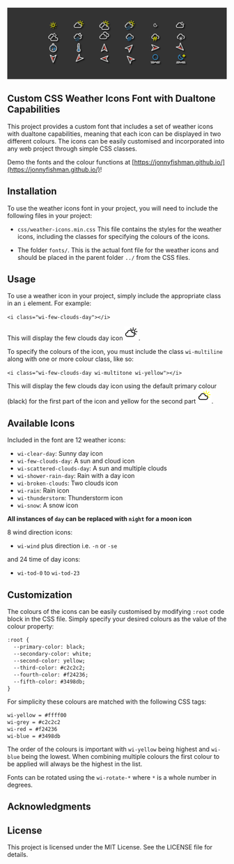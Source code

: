 ![Icon Banner Image](docs/images/banner.png)

## Custom CSS Weather Icons Font with Dualtone Capabilities

This project provides a custom font that includes a set of weather icons with dualtone capabilities, meaning that each icon can be displayed in two different colours. The icons can be easily customised and incorporated into any web project through simple CSS classes.

Demo the fonts and the colour functions at [https://jonnyfishman.github.io/](https://jonnyfishman.github.io/)!

## Installation

To use the weather icons font in your project, you will need to include the following files in your project:

   + `css/weather-icons.min.css` This file contains the styles for the weather icons, including the classes for specifying the colours of the icons.

   + The folder `fonts/`. This is the actual font file for the weather icons and should be placed in the parent folder `../` from the CSS files.

## Usage

To use a weather icon in your project, simply include the appropriate class in an `i` element. For example:

`<i class="wi-few-clouds-day"></i>`

This will display the few clouds day icon ![wi-few-clouds-day](docs/images/few_clouds.png).

To specify the colours of the icon, you must include the class `wi-multiline` along with one or more colour class, like so:

`<i class="wi-few-clouds-day wi-multitone wi-yellow"></i>`

This will display the few clouds day icon using the default primary colour (black) for the first part of the icon and yellow for the second part ![wi-few-clouds-day-multitone](docs/images/few_clouds_yellow.png).

## Available Icons

Included in the font are 12 weather icons:

+ `wi-clear-day`: Sunny day icon
+ `wi-few-clouds-day`: A sun and cloud icon
+ `wi-scattered-clouds-day`: A sun and multiple clouds
+ `wi-shower-rain-day`: Rain with a day icon
+ `wi-broken-clouds`: Two clouds icon
+ `wi-rain`: Rain icon
+ `wi-thunderstorm`: Thunderstorm icon
+ `wi-snow`: A snow icon

**All instances of `day` can be replaced with `night` for a moon icon**

8 wind direction icons:

+ `wi-wind` plus direction i.e. `-n` or `-se`

and 24 time of day icons:

+ `wi-tod-0` to `wi-tod-23`

## Customization

The colours of the icons can be easily customised by modifying `:root` code block in the CSS file. Simply specify your desired colours as the value of the colour property:

    :root {
      --primary-color: black;
      --secondary-color: white;
      --second-color: yellow;
      --third-color: #c2c2c2;
      --fourth-color: #f24236;
      --fifth-color: #3498db;
    }

For simplicity these colours are matched with the following CSS tags:

    wi-yellow = #ffff00
    wi-grey = #c2c2c2
    wi-red = #f24236
    wi-blue = #3498db

The order of the colours is important with `wi-yellow` being highest and `wi-blue` being the lowest. When combining multiple colours the first colour to be applied will always be the highest in the list.

Fonts can be rotated using the `wi-rotate-*` where `*` is a whole number in degrees.

## Acknowledgments

## License

This project is licensed under the MIT License. See the LICENSE file for details.
